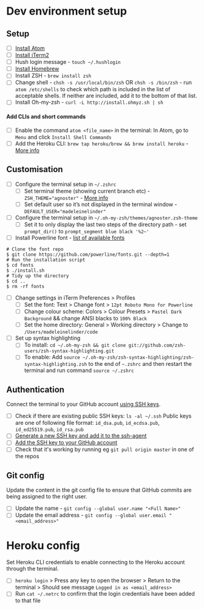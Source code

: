 # Dev environment setup

## Setup
- [ ] [Install Atom](https://atom.io/)
- [ ] [Install iTerm2](https://www.iterm2.com/)
- [ ] Hush login message - `touch ~/.hushlogin`
- [ ] [Install Homebrew](https://brew.sh/)
- [ ] Install ZSH - `brew install zsh`
- [ ] Change shell - `chsh -s /usr/local/bin/zsh` OR `chsh -s /bin/zsh` - run `atom /etc/shells` to check which path is included in the list of acceptable shells. If neither are included, add it to the bottom of that list.
- [ ] Install Oh-my-zsh - `curl -L http://install.ohmyz.sh | sh`

#### Add CLIs and short commands
- [ ] Enable the command `atom <file_name>` in the terminal: In Atom, go to `Menu` and click `Install Shell Commands`
- [ ] Add the Heroku CLI: `brew tap heroku/brew && brew install heroku` - [More info](https://devcenter.heroku.com/articles/heroku-cli#download-and-install)

## Customisation
- [ ] Configure the terminal setup in `~/.zshrc`
    - [ ] Set terminal theme (showing current branch etc) - `ZSH_THEME="agnoster"` - [More info](https://github.com/agnoster/agnoster-zsh-theme)
    - [ ] Set default user so it’s not displayed in the terminal window - `DEFAULT_USER="madeleinelinder"`
- [ ] Configure the terminal setup in `~/.oh-my-zsh/themes/agnoster.zsh-theme`
    - [ ] Set it to only display the last two steps of the directory path - set `prompt_dir()` to `prompt_segment blue black '%2~'`
- [ ] Install Powerline font - [list of available fonts](https://github.com/powerline/fonts)
```
# Clone the font repo
$ git clone https://github.com/powerline/fonts.git --depth=1
# Run the installation script
$ cd fonts
$ ./install.sh
# Tidy up the directory
$ cd ..
$ rm -rf fonts
```
- [ ] Change settings in iTerm Preferences > Profiles
  - [ ] Set the font: Text > Change font > `12pt Roboto Mono for Powerline`
  - [ ] Change colour scheme: Colors > Colour Presets > `Pastel Dark Background` && change ANSI blacks to `100% Black`
  - [ ] Set the home directory: General > Working directory > Change to `/Users/madeleinelinder/code`
- [ ] Set up syntax highlighting
  - [ ] To install: `cd ~/.oh-my-zsh && git clone git://github.com/zsh-users/zsh-syntax-highlighting.git`
  - [ ] To enable: Add `source ~/.oh-my-zsh/zsh-syntax-highlighting/zsh-syntax-highlighting.zsh` to the end of `~.zshrc` and then restart the terminal and run command `source ~/.zshrc`

## Authentication
Connect the terminal to your GitHub account [using SSH keys](https://help.github.com/en/articles/connecting-to-github-with-ssh).

- [ ] Check if there are existing public SSH keys: `ls -al ~/.ssh`
  Public keys are one of following file format: `id_dsa.pub`, `id_ecdsa.pub`, `id_ed25519.pub`, `id_rsa.pub`
- [ ] [Generate a new SSH key and add it to the ssh-agent](https://help.github.com/en/articles/generating-a-new-ssh-key-and-adding-it-to-the-ssh-agent)
- [ ] [Add the SSH key to your GitHub account](https://help.github.com/en/articles/adding-a-new-ssh-key-to-your-github-account)
- [ ] Check that it's working by running eg `git pull origin master` in one of the repos

## Git config
Update the content in the git config file to ensure that GitHub commits are being assigned to the right user.

- [ ] Update the name - `git config --global user.name "<Full Name>"`
- [ ] Update the email address - `git config --global user.email "<email_address>"`

# Heroku config
Set Heroku CLI credentials to enable connecting to the Heroku account through the terminal.

- [ ] `heroku login` > Press any key to open the browser > Return to the terminal > Should see message `Logged in as <email_address>`
- [ ] Run `cat ~/.netrc` to confirm that the login credentials have been added to that file
